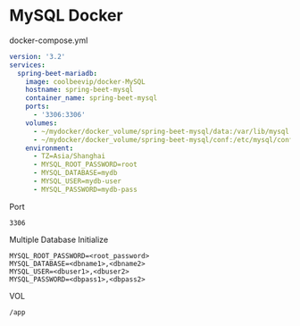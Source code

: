 # MySQL Docker


docker-compose.yml

```yaml
version: '3.2'
services:
  spring-beet-mariadb:
    image: coolbeevip/docker-MySQL
    hostname: spring-beet-mysql
    container_name: spring-beet-mysql
    ports:
      - '3306:3306'
    volumes:
      - ~/mydocker/docker_volume/spring-beet-mysql/data:/var/lib/mysql
      - ~/mydocker/docker_volume/spring-beet-mysql/conf:/etc/mysql/conf.d
    environment:
      - TZ=Asia/Shanghai
      - MYSQL_ROOT_PASSWORD=root
      - MYSQL_DATABASE=mydb
      - MYSQL_USER=mydb-user
      - MYSQL_PASSWORD=mydb-pass
```

Port

```
3306
```

Multiple Database Initialize

```properties
MYSQL_ROOT_PASSWORD=<root_password>
MYSQL_DATABASE=<dbname1>,<dbname2>
MYSQL_USER=<dbuser1>,<dbuser2>
MYSQL_PASSWORD=<dbpass1>,<dbpass2>
```

VOL

```
/app
```
